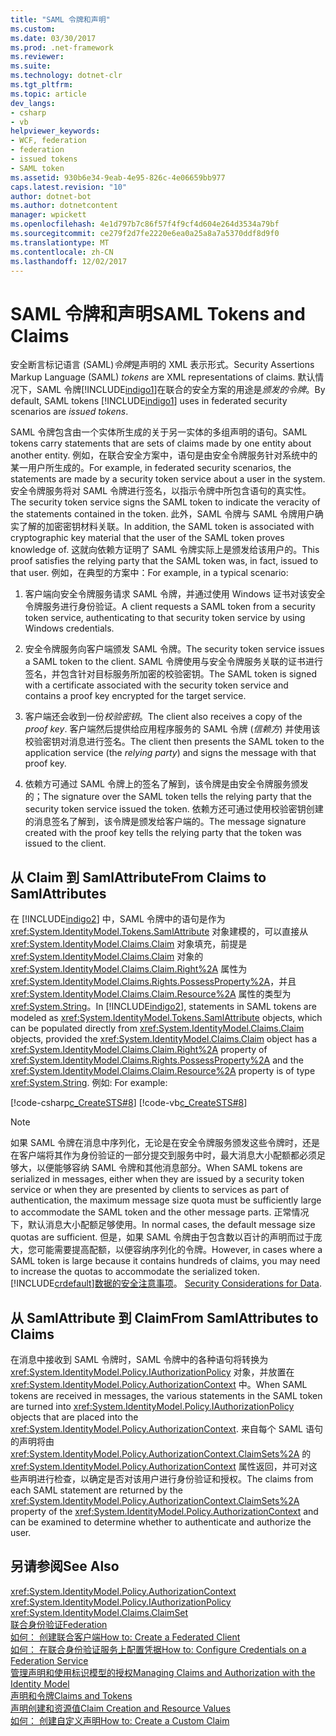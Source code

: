 ```yaml
---
title: "SAML 令牌和声明"
ms.custom: 
ms.date: 03/30/2017
ms.prod: .net-framework
ms.reviewer: 
ms.suite: 
ms.technology: dotnet-clr
ms.tgt_pltfrm: 
ms.topic: article
dev_langs:
- csharp
- vb
helpviewer_keywords:
- WCF, federation
- federation
- issued tokens
- SAML token
ms.assetid: 930b6e34-9eab-4e95-826c-4e06659bb977
caps.latest.revision: "10"
author: dotnet-bot
ms.author: dotnetcontent
manager: wpickett
ms.openlocfilehash: 4e1d797b7c86f57f4f9cf4d604e264d3534a79bf
ms.sourcegitcommit: ce279f2d7fe2220e6ea0a25a8a7a5370ddf8d9f0
ms.translationtype: MT
ms.contentlocale: zh-CN
ms.lasthandoff: 12/02/2017
---
```

# <a name="saml-tokens-and-claims"></a><span data-ttu-id="83bc9-102">SAML 令牌和声明</span><span class="sxs-lookup"><span data-stu-id="83bc9-102">SAML Tokens and Claims</span></span>
<span data-ttu-id="83bc9-103">安全断言标记语言 (SAML)*令牌*是声明的 XML 表示形式。</span><span class="sxs-lookup"><span data-stu-id="83bc9-103">Security Assertions Markup Language (SAML) *tokens* are XML representations of claims.</span></span> <span data-ttu-id="83bc9-104">默认情况下，SAML 令牌[!INCLUDE[indigo1](../../../../includes/indigo1-md.md)]在联合的安全方案的用途是*颁发的令牌*。</span><span class="sxs-lookup"><span data-stu-id="83bc9-104">By default, SAML tokens [!INCLUDE[indigo1](../../../../includes/indigo1-md.md)] uses in federated security scenarios are *issued tokens*.</span></span>  
  
 <span data-ttu-id="83bc9-105">SAML 令牌包含由一个实体所生成的关于另一实体的多组声明的语句。</span><span class="sxs-lookup"><span data-stu-id="83bc9-105">SAML tokens carry statements that are sets of claims made by one entity about another entity.</span></span> <span data-ttu-id="83bc9-106">例如，在联合安全方案中，语句是由安全令牌服务针对系统中的某一用户所生成的。</span><span class="sxs-lookup"><span data-stu-id="83bc9-106">For example, in federated security scenarios, the statements are made by a security token service about a user in the system.</span></span> <span data-ttu-id="83bc9-107">安全令牌服务将对 SAML 令牌进行签名，以指示令牌中所包含语句的真实性。</span><span class="sxs-lookup"><span data-stu-id="83bc9-107">The security token service signs the SAML token to indicate the veracity of the statements contained in the token.</span></span> <span data-ttu-id="83bc9-108">此外，SAML 令牌与 SAML 令牌用户确实了解的加密密钥材料关联。</span><span class="sxs-lookup"><span data-stu-id="83bc9-108">In addition, the SAML token is associated with cryptographic key material that the user of the SAML token proves knowledge of.</span></span> <span data-ttu-id="83bc9-109">这就向依赖方证明了 SAML 令牌实际上是颁发给该用户的。</span><span class="sxs-lookup"><span data-stu-id="83bc9-109">This proof satisfies the relying party that the SAML token was, in fact, issued to that user.</span></span> <span data-ttu-id="83bc9-110">例如，在典型的方案中：</span><span class="sxs-lookup"><span data-stu-id="83bc9-110">For example, in a typical scenario:</span></span>  
  
1.  <span data-ttu-id="83bc9-111">客户端向安全令牌服务请求 SAML 令牌，并通过使用 Windows 证书对该安全令牌服务进行身份验证。</span><span class="sxs-lookup"><span data-stu-id="83bc9-111">A client requests a SAML token from a security token service, authenticating to that security token service by using Windows credentials.</span></span>  
  
2.  <span data-ttu-id="83bc9-112">安全令牌服务向客户端颁发 SAML 令牌。</span><span class="sxs-lookup"><span data-stu-id="83bc9-112">The security token service issues a SAML token to the client.</span></span> <span data-ttu-id="83bc9-113">SAML 令牌使用与安全令牌服务关联的证书进行签名，并包含针对目标服务所加密的校验密钥。</span><span class="sxs-lookup"><span data-stu-id="83bc9-113">The SAML token is signed with a certificate associated with the security token service and contains a proof key encrypted for the target service.</span></span>  
  
3.  <span data-ttu-id="83bc9-114">客户端还会收到一份*校验密钥*。</span><span class="sxs-lookup"><span data-stu-id="83bc9-114">The client also receives a copy of the *proof key*.</span></span> <span data-ttu-id="83bc9-115">客户端然后提供给应用程序服务的 SAML 令牌 (*信赖方*) 并使用该校验密钥对消息进行签名。</span><span class="sxs-lookup"><span data-stu-id="83bc9-115">The client then presents the SAML token to the application service (the *relying party*) and signs the message with that proof key.</span></span>  
  
4.  <span data-ttu-id="83bc9-116">依赖方可通过 SAML 令牌上的签名了解到，该令牌是由安全令牌服务颁发的；</span><span class="sxs-lookup"><span data-stu-id="83bc9-116">The signature over the SAML token tells the relying party that the security token service issued the token.</span></span> <span data-ttu-id="83bc9-117">依赖方还可通过使用校验密钥创建的消息签名了解到，该令牌是颁发给客户端的。</span><span class="sxs-lookup"><span data-stu-id="83bc9-117">The message signature created with the proof key tells the relying party that the token was issued to the client.</span></span>  
  
## <a name="from-claims-to-samlattributes"></a><span data-ttu-id="83bc9-118">从 Claim 到 SamlAttribute</span><span class="sxs-lookup"><span data-stu-id="83bc9-118">From Claims to SamlAttributes</span></span>  
 <span data-ttu-id="83bc9-119">在 [!INCLUDE[indigo2](../../../../includes/indigo2-md.md)] 中，SAML 令牌中的语句是作为 <xref:System.IdentityModel.Tokens.SamlAttribute> 对象建模的，可以直接从 <xref:System.IdentityModel.Claims.Claim> 对象填充，前提是 <xref:System.IdentityModel.Claims.Claim> 对象的 <xref:System.IdentityModel.Claims.Claim.Right%2A> 属性为 <xref:System.IdentityModel.Claims.Rights.PossessProperty%2A>，并且 <xref:System.IdentityModel.Claims.Claim.Resource%2A> 属性的类型为 <xref:System.String>。</span><span class="sxs-lookup"><span data-stu-id="83bc9-119">In [!INCLUDE[indigo2](../../../../includes/indigo2-md.md)], statements in SAML tokens are modeled as <xref:System.IdentityModel.Tokens.SamlAttribute> objects, which can be populated directly from <xref:System.IdentityModel.Claims.Claim> objects, provided the <xref:System.IdentityModel.Claims.Claim> object has a <xref:System.IdentityModel.Claims.Claim.Right%2A> property of <xref:System.IdentityModel.Claims.Rights.PossessProperty%2A> and the <xref:System.IdentityModel.Claims.Claim.Resource%2A> property is of type <xref:System.String>.</span></span> <span data-ttu-id="83bc9-120">例如: </span><span class="sxs-lookup"><span data-stu-id="83bc9-120">For example:</span></span>  
  
 [!code-csharp[c_CreateSTS#8](../../../../samples/snippets/csharp/VS_Snippets_CFX/c_creatests/cs/source.cs#8)]
 [!code-vb[c_CreateSTS#8](../../../../samples/snippets/visualbasic/VS_Snippets_CFX/c_creatests/vb/source.vb#8)]  
  
> [!NOTE]
>  <span data-ttu-id="83bc9-121">如果 SAML 令牌在消息中序列化，无论是在安全令牌服务颁发这些令牌时，还是在客户端将其作为身份验证的一部分提交到服务中时，最大消息大小配额都必须足够大，以便能够容纳 SAML 令牌和其他消息部分。</span><span class="sxs-lookup"><span data-stu-id="83bc9-121">When SAML tokens are serialized in messages, either when they are issued by a security token service or when they are presented by clients to services as part of authentication, the maximum message size quota must be sufficiently large to accommodate the SAML token and the other message parts.</span></span> <span data-ttu-id="83bc9-122">正常情况下，默认消息大小配额足够使用。</span><span class="sxs-lookup"><span data-stu-id="83bc9-122">In normal cases, the default message size quotas are sufficient.</span></span> <span data-ttu-id="83bc9-123">但是，如果 SAML 令牌由于包含数以百计的声明而过于庞大，您可能需要提高配额，以便容纳序列化的令牌。</span><span class="sxs-lookup"><span data-stu-id="83bc9-123">However, in cases where a SAML token is large because it contains hundreds of claims, you may need to increase the quotas to accommodate the serialized token.</span></span> [!INCLUDE[crdefault](../../../../includes/crdefault-md.md)]<span data-ttu-id="83bc9-124">[数据的安全注意事项](../../../../docs/framework/wcf/feature-details/security-considerations-for-data.md)。</span><span class="sxs-lookup"><span data-stu-id="83bc9-124"> [Security Considerations for Data](../../../../docs/framework/wcf/feature-details/security-considerations-for-data.md).</span></span>  
  
## <a name="from-samlattributes-to-claims"></a><span data-ttu-id="83bc9-125">从 SamlAttribute 到 Claim</span><span class="sxs-lookup"><span data-stu-id="83bc9-125">From SamlAttributes to Claims</span></span>  
 <span data-ttu-id="83bc9-126">在消息中接收到 SAML 令牌时，SAML 令牌中的各种语句将转换为 <xref:System.IdentityModel.Policy.IAuthorizationPolicy> 对象，并放置在 <xref:System.IdentityModel.Policy.AuthorizationContext> 中。</span><span class="sxs-lookup"><span data-stu-id="83bc9-126">When SAML tokens are received in messages, the various statements in the SAML token are turned into <xref:System.IdentityModel.Policy.IAuthorizationPolicy> objects that are placed into the <xref:System.IdentityModel.Policy.AuthorizationContext>.</span></span> <span data-ttu-id="83bc9-127">来自每个 SAML 语句的声明将由 <xref:System.IdentityModel.Policy.AuthorizationContext.ClaimSets%2A> 的 <xref:System.IdentityModel.Policy.AuthorizationContext> 属性返回，并可对这些声明进行检查，以确定是否对该用户进行身份验证和授权。</span><span class="sxs-lookup"><span data-stu-id="83bc9-127">The claims from each SAML statement are returned by the <xref:System.IdentityModel.Policy.AuthorizationContext.ClaimSets%2A> property of the <xref:System.IdentityModel.Policy.AuthorizationContext> and can be examined to determine whether to authenticate and authorize the user.</span></span>  
  
## <a name="see-also"></a><span data-ttu-id="83bc9-128">另请参阅</span><span class="sxs-lookup"><span data-stu-id="83bc9-128">See Also</span></span>  
 <xref:System.IdentityModel.Policy.AuthorizationContext>  
 <xref:System.IdentityModel.Policy.IAuthorizationPolicy>  
 <xref:System.IdentityModel.Claims.ClaimSet>  
 [<span data-ttu-id="83bc9-129">联合身份验证</span><span class="sxs-lookup"><span data-stu-id="83bc9-129">Federation</span></span>](../../../../docs/framework/wcf/feature-details/federation.md)  
 [<span data-ttu-id="83bc9-130">如何： 创建联合客户端</span><span class="sxs-lookup"><span data-stu-id="83bc9-130">How to: Create a Federated Client</span></span>](../../../../docs/framework/wcf/feature-details/how-to-create-a-federated-client.md)  
 [<span data-ttu-id="83bc9-131">如何： 在联合身份验证服务上配置凭据</span><span class="sxs-lookup"><span data-stu-id="83bc9-131">How to: Configure Credentials on a Federation Service</span></span>](../../../../docs/framework/wcf/feature-details/how-to-configure-credentials-on-a-federation-service.md)  
 [<span data-ttu-id="83bc9-132">管理声明和使用标识模型的授权</span><span class="sxs-lookup"><span data-stu-id="83bc9-132">Managing Claims and Authorization with the Identity Model</span></span>](../../../../docs/framework/wcf/feature-details/managing-claims-and-authorization-with-the-identity-model.md)  
 [<span data-ttu-id="83bc9-133">声明和令牌</span><span class="sxs-lookup"><span data-stu-id="83bc9-133">Claims and Tokens</span></span>](../../../../docs/framework/wcf/feature-details/claims-and-tokens.md)  
 [<span data-ttu-id="83bc9-134">声明创建和资源值</span><span class="sxs-lookup"><span data-stu-id="83bc9-134">Claim Creation and Resource Values</span></span>](../../../../docs/framework/wcf/feature-details/claim-creation-and-resource-values.md)  
 [<span data-ttu-id="83bc9-135">如何： 创建自定义声明</span><span class="sxs-lookup"><span data-stu-id="83bc9-135">How to: Create a Custom Claim</span></span>](../../../../docs/framework/wcf/extending/how-to-create-a-custom-claim.md)
